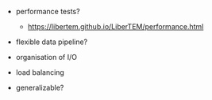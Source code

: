 - performance tests?
  - https://libertem.github.io/LiberTEM/performance.html

- flexible data pipeline?
- organisation of I/O
- load balancing
- generalizable?
